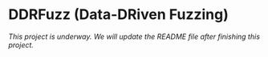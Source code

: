 # DDRFuzz (Data-DRiven Fuzzing)
*This project is underway. We will update the README file after finishing this project.*
